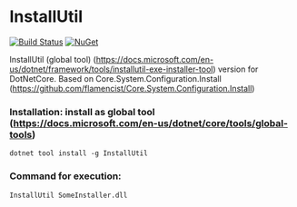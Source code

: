 # InstallUtil
[![Build Status](https://travis-ci.org/flamencist/InstallUtil.svg?branch=master)](https://travis-ci.org/flamencist/InstallUtil)
[![NuGet](https://img.shields.io/nuget/v/InstallUtil.svg)](https://www.nuget.org/packages/InstallUtil/)


InstallUtil (global tool) (https://docs.microsoft.com/en-us/dotnet/framework/tools/installutil-exe-installer-tool) version  for DotNetCore. 
Based on Core.System.Configuration.Install (https://github.com/flamencist/Core.System.Configuration.Install)

### Installation: install as global tool (https://docs.microsoft.com/en-us/dotnet/core/tools/global-tools)
```
dotnet tool install -g InstallUtil
```

### Command for execution:
```
InstallUtil SomeInstaller.dll

```


